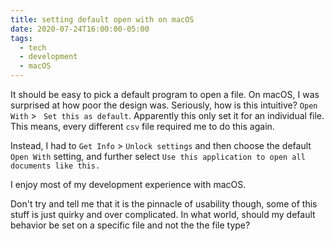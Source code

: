 ```yaml
---
title: setting default open with on macOS
date: 2020-07-24T16:00:00-05:00
tags:
  - tech
  - development
  - macOS
---
```


It should be easy to pick a default program to open a file. On macOS, I was surprised at how poor the design was. Seriously, how is this intuitive? `Open With` > ` Set this as default`. Apparently this only set it for an individual file. This means, every different `csv` file required me to do this again.

Instead, I had to `Get Info` > `Unlock settings` and then choose the default `Open With` setting, and further select `Use this application to open all documents like this.`

I enjoy most of my development experience with macOS.

Don't try and tell me that it is the pinnacle of usability though, some of this stuff is just quirky and over complicated. In what world, should my default behavior be set on a specific file and not the the file type?
